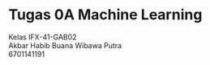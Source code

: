 # Tugas 0A Machine Learning
Kelas IFX-41-GAB02<br>
Akbar Habib Buana Wibawa Putra<br>
6701141191<br>
